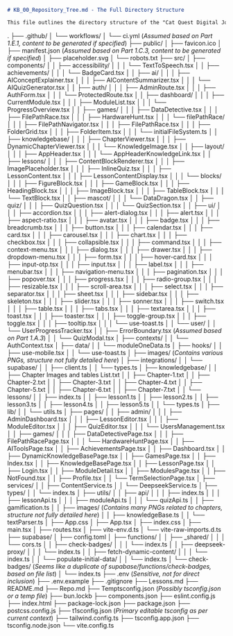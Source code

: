 
```markdown
# KB_00_Repository_Tree.md - The Full Directory Structure

This file outlines the directory structure of the "Cat Quest Digital Journey" project, based on the files visible in the current context.

```
.
├── .github/
│   └── workflows/
│       └── ci.yml  (*Assumed based on Part 1.E.1, content to be generated if specified*)
├── public/
│   ├── favicon.ico
│   ├── manifest.json (*Assumed based on Part 1.C.3, content to be generated if specified*)
│   ├── placeholder.svg
│   └── robots.txt
├── src/
│   ├── components/
│   │   ├── accessibility/
│   │   │   └── TextToSpeech.tsx
│   │   ├── achievements/
│   │   │   └── BadgeCard.tsx
│   │   ├── ai/
│   │   │   ├── AIConceptExplainer.tsx
│   │   │   ├── AIContentSummarizer.tsx
│   │   │   └── AIQuizGenerator.tsx
│   │   ├── auth/
│   │   │   ├── AdminRoute.tsx
│   │   │   ├── AuthForm.tsx
│   │   │   └── ProtectedRoute.tsx
│   │   ├── dashboard/
│   │   │   ├── CurrentModule.tsx
│   │   │   ├── ModuleList.tsx
│   │   │   └── ProgressOverview.tsx
│   │   ├── games/
│   │   │   ├── DataDetective.tsx
│   │   │   ├── FilePathRace.tsx
│   │   │   ├── HardwareHunt.tsx
│   │   │   └── filePathRace/
│   │   │       ├── FilePathNavigator.tsx
│   │   │       ├── FilePathRace.tsx
│   │   │       ├── FolderGrid.tsx
│   │   │       ├── FolderItem.tsx
│   │   │       └── initialFileSystem.ts
│   │   ├── knowledgebase/
│   │   │   ├── ChapterViewer.tsx
│   │   │   ├── DynamicChapterViewer.tsx
│   │   │   └── KnowledgeImage.tsx
│   │   ├── layout/
│   │   │   ├── AppHeader.tsx
│   │   │   └── AppHeaderKnowledgeLink.tsx
│   │   ├── lessons/
│   │   │   ├── ContentBlockRenderer.tsx
│   │   │   ├── ImagePlaceholder.tsx
│   │   │   ├── InlineQuiz.tsx
│   │   │   ├── LessonContent.tsx
│   │   │   ├── LessonContentDisplay.tsx
│   │   │   └── blocks/
│   │   │       ├── FigureBlock.tsx
│   │   │       ├── GameBlock.tsx
│   │   │       ├── HeadingBlock.tsx
│   │   │       ├── ImageBlock.tsx
│   │   │       ├── TableBlock.tsx
│   │   │       └── TextBlock.tsx
│   │   ├── mascot/
│   │   │   └── DataDragon.tsx
│   │   ├── quiz/
│   │   │   ├── QuizQuestion.tsx
│   │   │   └── QuizSection.tsx
│   │   ├── ui/
│   │   │   ├── accordion.tsx
│   │   │   ├── alert-dialog.tsx
│   │   │   ├── alert.tsx
│   │   │   ├── aspect-ratio.tsx
│   │   │   ├── avatar.tsx
│   │   │   ├── badge.tsx
│   │   │   ├── breadcrumb.tsx
│   │   │   ├── button.tsx
│   │   │   ├── calendar.tsx
│   │   │   ├── card.tsx
│   │   │   ├── carousel.tsx
│   │   │   ├── chart.tsx
│   │   │   ├── checkbox.tsx
│   │   │   ├── collapsible.tsx
│   │   │   ├── command.tsx
│   │   │   ├── context-menu.tsx
│   │   │   ├── dialog.tsx
│   │   │   ├── drawer.tsx
│   │   │   ├── dropdown-menu.tsx
│   │   │   ├── form.tsx
│   │   │   ├── hover-card.tsx
│   │   │   ├── input-otp.tsx
│   │   │   ├── input.tsx
│   │   │   ├── label.tsx
│   │   │   ├── menubar.tsx
│   │   │   ├── navigation-menu.tsx
│   │   │   ├── pagination.tsx
│   │   │   ├── popover.tsx
│   │   │   ├── progress.tsx
│   │   │   ├── radio-group.tsx
│   │   │   ├── resizable.tsx
│   │   │   ├── scroll-area.tsx
│   │   │   ├── select.tsx
│   │   │   ├── separator.tsx
│   │   │   ├── sheet.tsx
│   │   │   ├── sidebar.tsx
│   │   │   ├── skeleton.tsx
│   │   │   ├── slider.tsx
│   │   │   ├── sonner.tsx
│   │   │   ├── switch.tsx
│   │   │   ├── table.tsx
│   │   │   ├── tabs.tsx
│   │   │   ├── textarea.tsx
│   │   │   ├── toast.tsx
│   │   │   ├── toaster.tsx
│   │   │   ├── toggle-group.tsx
│   │   │   ├── toggle.tsx
│   │   │   ├── tooltip.tsx
│   │   │   └── use-toast.ts
│   │   └── user/
│   │       └── UserProgressTracker.tsx
│   │   ├── ErrorBoundary.tsx (*Assumed based on Part 1.A.3*)
│   │   └── QuizModal.tsx
│   ├── contexts/
│   │   └── AuthContext.tsx
│   ├── data/
│   │   └── moduleOneData.ts
│   ├── hooks/
│   │   ├── use-mobile.tsx
│   │   └── use-toast.ts
│   ├── images/ (*Contains various PNGs, structure not fully detailed here*)
│   ├── integrations/
│   │   └── supabase/
│   │       ├── client.ts
│   │       └── types.ts
│   ├── knowledgebase/
│   │   ├── Chapter Images and tables List.txt
│   │   ├── Chapter-1.txt
│   │   ├── Chapter-2.txt
│   │   ├── Chapter-3.txt
│   │   ├── Chapter-4.txt
│   │   ├── Chapter-5.txt
│   │   ├── Chapter-6.txt
│   │   ├── Chapter-7.txt
│   │   └── lessons/
│   │       ├── index.ts
│   │       ├── lesson1.ts
│   │       ├── lesson2.ts
│   │       ├── lesson3.ts
│   │       ├── lesson4.ts
│   │       ├── lesson5.ts
│   │       └── types.ts
│   ├── lib/
│   │   └── utils.ts
│   ├── pages/
│   │   ├── admin/
│   │   │   ├── AdminDashboard.tsx
│   │   │   ├── LessonEditor.tsx
│   │   │   ├── ModuleEditor.tsx
│   │   │   ├── QuizEditor.tsx
│   │   │   └── UsersManagement.tsx
│   │   ├── games/
│   │   │   ├── DataDetectivePage.tsx
│   │   │   ├── FilePathRacePage.tsx
│   │   │   └── HardwareHuntPage.tsx
│   │   ├── AIToolsPage.tsx
│   │   ├── AchievementsPage.tsx
│   │   ├── Dashboard.tsx
│   │   ├── DynamicKnowledgeBasePage.tsx
│   │   ├── GamesPage.tsx
│   │   ├── Index.tsx
│   │   ├── KnowledgeBasePage.tsx
│   │   ├── LessonPage.tsx
│   │   ├── Login.tsx
│   │   ├── ModuleDetail.tsx
│   │   ├── ModulesPage.tsx
│   │   ├── NotFound.tsx
│   │   ├── Profile.tsx
│   │   └── TermSelectionPage.tsx
│   ├── services/
│   │   ├── ContentService.ts
│   │   └── DeepseekService.ts
│   ├── types/
│   │   └── index.ts
│   ├── utils/
│   │   ├── api/
│   │   │   ├── index.ts
│   │   │   ├── lessonApi.ts
│   │   │   ├── moduleApi.ts
│   │   │   └── quizApi.ts
│   │   ├── gamification.ts
│   │   ├── images/ (*Contains many PNGs related to chapters, structure not fully detailed here*)
│   │   ├── knowledgeBase.ts
│   │   └── textParser.ts
│   ├── App.css
│   ├── App.tsx
│   ├── index.css
│   ├── main.tsx
│   ├── routes.tsx
│   ├── vite-env.d.ts
│   └── vite-raw-imports.d.ts
├── supabase/
│   ├── config.toml
│   ├── functions/
│   │   ├── _shared/
│   │   │   └── cors.ts
│   │   ├── check-badges/
│   │   │   └── index.ts
│   │   ├── deepseek-proxy/
│   │   │   └── index.ts
│   │   ├── fetch-dynamic-content/
│   │   │   └── index.ts
│   │   └── populate-initial-data/
│   │       └── index.ts
│   └── check-badges/ (*Seems like a duplicate of supabase/functions/check-badges, based on file list*)
│       └── index.ts
├── .env (*Sensitive, not for direct inclusion*)
├── .env.example
├── .gitignore
├── Lessons.md
├── README.md
├── Repo.md
├── Temptsconfig.json (*Possibly tsconfig.json or a temp file*)
├── bun.lockb
├── components.json
├── eslint.config.js
├── index.html
├── package-lock.json
├── package.json
├── postcss.config.js
├── t1sconfig.json (*Primary editable tsconfig as per current context*)
├── tailwind.config.ts
├── tsconfig.app.json
├── tsconfig.node.json
└── vite.config.ts
```
```
